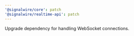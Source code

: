 ```yaml
---
'@signalwire/core': patch
'@signalwire/realtime-api': patch
---
```


Upgrade dependency for handling WebSocket connections.
